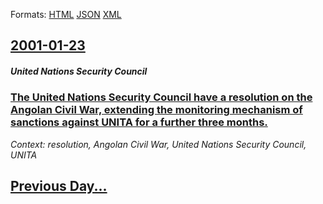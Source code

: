 
Formats: [HTML](2001/01/23/index.html)  [JSON](2001/01/23/index.json)  [XML](2001/01/23/index.xml)  

## [2001-01-23](/news/2001/01/23/index.md)

##### United Nations Security Council
### [ The United Nations Security Council have a resolution on the Angolan Civil War, extending the monitoring mechanism of sanctions against UNITA for a further three months. ](/news/2001/01/23/the-united-nations-security-council-have-a-resolution-on-the-angolan-civil-war-extending-the-monitoring-mechanism-of-sanctions-against-uni.md)
_Context: resolution, Angolan Civil War, United Nations Security Council, UNITA_

## [Previous Day...](/news/2001/01/22/index.md)

